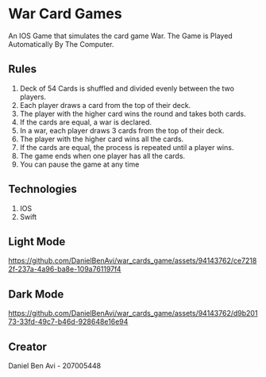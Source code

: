 

# War Card Games

An IOS Game that simulates the card game War.
The Game is Played Automatically By The Computer.


## Rules
1. Deck of 54 Cards is shuffled and divided evenly between the two players.
2. Each player draws a card from the top of their deck.
3. The player with the higher card wins the round and takes both cards.
4. If the cards are equal, a war is declared.
5. In a war, each player draws 3 cards from the top of their deck.
6. The player with the higher card wins all the cards.
7. If the cards are equal, the process is repeated until a player wins.
8. The game ends when one player has all the cards.
9. You can pause the game at any time


## Technologies
1. IOS
2. Swift


## Light Mode



https://github.com/DanielBenAvi/war_cards_game/assets/94143762/ce72182f-237a-4a96-ba8e-109a761197f4



## Dark Mode




https://github.com/DanielBenAvi/war_cards_game/assets/94143762/d9b20173-33fd-49c7-b46d-928648e16e94




## Creator

Daniel Ben Avi - 207005448
